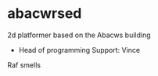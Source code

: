 # abacwrsed
2d platformer based on the Abacws building

- Head of programming Support: Vince

Raf smells

